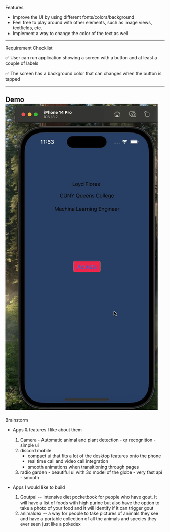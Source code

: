 Features

- Improve the UI by using different fonts/colors/background
- Feel free to play around with other elements, such as image views, textfields, etc.
- Implement a way to change the color of the text as well
--------------------------------------------------------------------------------------------
Requirement Checklist

✅ User can run application showing a screen with a button and at least a couple of labels

✅ The screen has a background color that can changes when the button is tapped


--------------------------------------------------------------------------------------------
Demo
![demo-gif](https://github.com/floresloyd/codepath-ios101-prework/blob/main/gif-codepath.gif)
--------------------------------------------------------------------------------------------
Brainstorm

- Apps & features I like about them
    1. Camera
      - Automatic animal and plant detection
      - qr recognition
      - simple ui 
    2. discord mobile
       - compact ui that fits a lot of the desktop features onto the phone
       - real time call and video call integration
       - smooth animations when transitioning through pages
    3. radio garden
      - beautiful ui with 3d model of the globe
      - very fast api
      - smooth

- Apps I would like to build
  1. Goutpal -- intensive diet pocketbook for people who have gout. It will have a list of foods with high purine but also have the option to take a photo of your food and it will identify if it can trigger gout
  2. animaldex -- a way for people to take pictures of animals they see and have a portable collection of all the animals and species they ever seen just like a pokedex
